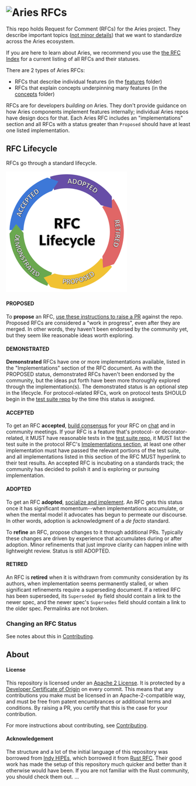 # ![Aries RFCs](collateral/aries-rfcs-logo.png)

This repo holds Request for Comment (RFCs) for the Aries project. They describe important
topics ([not minor details](contributing.md#do-you-need-an-RFC)) that we want to
standardize across the Aries ecosystem.

If you are here to learn about Aries, we recommend you use the [the RFC Index](index.md) for a current listing of all RFCs and their statuses.

There are 2 types of Aries RFCs:

* RFCs that describe individual features (in the [features](./features) folder)
* RFCs that explain concepts underpinning many features (in the [concepts](./concepts) folder)

RFCs are for developers *building on* Aries. They don't provide guidance on how Aries components
implement features internally; individual Aries repos have design docs for that. Each
Aries RFC includes an "implementations" section and all RFCs with a status greater than
`Proposed` should have at least one listed implementation.

## RFC Lifecycle

RFCs go through a standard lifecycle.

![lifecycle](lifecycle.png)

#### PROPOSED
To __propose__ an RFC, [use these instructions to raise a PR](
contributing.md#how-to-propose-an-RFC) against the repo. Proposed
RFCs are considered a "work in progress", even after they are merged. In other words, they
haven't been endorsed by the community yet, but they seem like reasonable ideas worth
exploring.

#### DEMONSTRATED
__Demonstrated__ RFCs have one or more implementations available, listed in the "Implementations" section of the RFC document. As with the PROPOSED status, demonstrated RFCs haven't been endorsed by the community, but the ideas put forth have been more thoroughly explored through the implementation(s). The demonstrated status is an optional step in the lifecycle. For protocol-related RFCs, work on protocol tests SHOULD begin in the [test suite repo](https://github.com/hyperledger/aries-protocol-test-suite) by the time this status is assigned.

#### ACCEPTED
To get an RFC __accepted__, [build consensus](contributing.md#how-to-get-an-RFC-accepted) for your RFC on [chat](https://chat.hyperledger.org/channel/aries) and in community meetings. If your RFC is a feature that's protocol- or decorator-related, it MUST have reasonable tests in the [test suite repo](https://github.com/hyperledger/aries-protocol-test-suite), it MUST list the test suite in the protocol RFC's [Implementations section](../0000-template.md#implementations), at least one other implementation must have passed the relevant portions of the test suite, and all implementations listed in this section of the RFC MUST hyperlink to their test results. An accepted RFC is incubating on a standards track; the community has decided to polish it and is exploring or pursuing implementation.

#### ADOPTED
To get an RFC __adopted__, [socialize and implement](contributing.md#how-to-get-an-rfc-adopted). An RFC gets this status once it has significant momentum--when implementations accumulate, or when the mental model it advocates has begun to permeate our discourse. In other words, adoption is acknowledgment of a _de facto_ standard.

To __refine__ an RFC, propose changes to it through additional PRs. Typically these changes are driven by experience that accumulates during or after adoption. Minor refinements that just improve clarity can happen inline with lightweight review. Status is still ADOPTED.

#### RETIRED
An RFC is __retired__ when it is withdrawn from community consideration by its authors, when implementation seems permanently stalled, or when significant refinements require a superseding document. If a retired RFC has been superseded, its `Superseded By` field should contain a link to the newer spec, and the newer spec's `Supersedes` field should contain a link to the older spec. Permalinks are not broken.

### Changing an RFC Status

See notes about this in [Contributing](contributing.md#changing-an-rfc-status).

## About

#### License

This repository is licensed under an [Apache 2 License](LICENSE). It is protected
by a [Developer Certificate of Origin](https://developercertificate.org/) on every commit.
This means that any contributions you make must be licensed in an Apache-2-compatible
way, and must be free from patent encumbrances or additional terms and conditions. By
raising a PR, you certify that this is the case for your contribution.

For more instructions about contributing, see [Contributing](contributing.md).

#### Acknowledgement

The structure and a lot of the initial language of this repository was borrowed from [Indy HIPEs](
https://github.com/hyperledger/indy-hipe), which borrowed it from [Rust RFC](https://github.com/rust-lang/rfcs).
Their good work has made the setup of this repository much quicker and better than it otherwise would have been.
If you are not familiar with the Rust community, you should check them out.
...